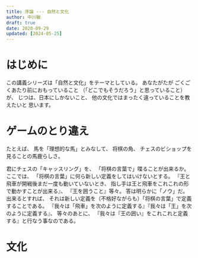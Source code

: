 ```yaml
---
title: 序論 --- 自然と文化
author: 中川敏
draft: true
date: 2020-09-29
updated: [2024-05-25]
---
```


# はじめに

この講義シリーズは「自然と文化」をテーマとしている。
あなたがたが<!-- REM
（学部生に語りかけている）
-->
ごくごくあたり前におもっていること
（「どこでもそうだろう」と思っていること）が、
じつは、日本にしかないこと、
他の文化ではまったく違っていることを教えたいと
思います。

# ゲームのとり違え

たとえば、
馬を「理想的な馬」とみなして、
将棋の角、
チェスのビショップを見ることの馬鹿らしさ。

君にチェスの「キャッスリング」を、
「将棋の言葉で」喋ることが出来るか。
ここでは、
「将棋の言葉」に何ら新しい定義をしてはいけないとする。
『王と飛車が開戦後まだ一度も動いていないとき、
指し手は王と飛車をこれこれの形で動かすことが出来る』、
『王を囲うこと』等々。
答は明らかに「ノウ」だ。
出来るとすれば、
それは新しい定義を（不格好ながらも）「将棋の言葉」で定義することである。
『我々は「飛車」を次のように定義する』『我々は「王」を次のように定義する』、
等々のあとに、
『我々は『王の囲い』をこれこれと定義する』と行なう事なのである。


# 文化

